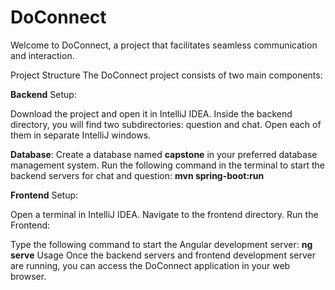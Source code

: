 # DoConnect

Welcome to DoConnect, a project that facilitates seamless communication and interaction.

Project Structure
The DoConnect project consists of two main components:

**Backend**
Setup:

Download the project and open it in IntelliJ IDEA.
Inside the backend directory, you will find two subdirectories: question and chat. Open each of them in separate IntelliJ windows.

**Database**:
Create a database named **capstone** in your preferred database management system.
Run the following command in the terminal to start the backend servers for chat and question:
**mvn spring-boot:run**

**Frontend**
Setup:

Open a terminal in IntelliJ IDEA.
Navigate to the frontend directory.
Run the Frontend:

Type the following command to start the Angular development server:
**ng serve**
Usage
Once the backend servers and frontend development server are running, you can access the DoConnect application in your web browser.
